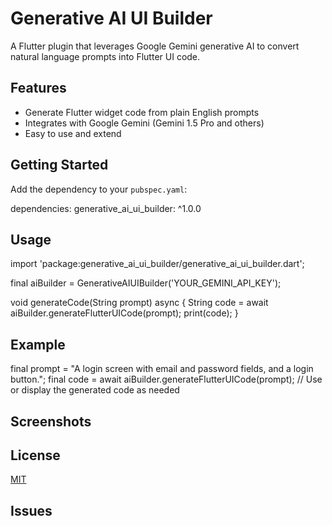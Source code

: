# Generative AI UI Builder

A Flutter plugin that leverages Google Gemini generative AI to convert natural language prompts into Flutter UI code.

## Features

- Generate Flutter widget code from plain English prompts
- Integrates with Google Gemini (Gemini 1.5 Pro and others)
- Easy to use and extend

## Getting Started

Add the dependency to your `pubspec.yaml`:

dependencies:
generative_ai_ui_builder: ^1.0.0


## Usage

import 'package:generative_ai_ui_builder/generative_ai_ui_builder.dart';

final aiBuilder = GenerativeAIUIBuilder('YOUR_GEMINI_API_KEY');

void generateCode(String prompt) async {
String code = await aiBuilder.generateFlutterUICode(prompt);
print(code);
}

## Example

final prompt = "A login screen with email and password fields, and a login button.";
final code = await aiBuilder.generateFlutterUICode(prompt);
// Use or display the generated code as needed

## Screenshots

<!-- ![Prompt Input Screenshot](screenshots/prompt_input.png)
![Generated Code Screenshot](screenshots/generated_code.png) -->

## License

[MIT](LICENSE)

## Issues

<!-- Please file issues and feature requests at [GitHub Issues](https://github.com/your-username/generative_ai_ui_builder/issues). -->
